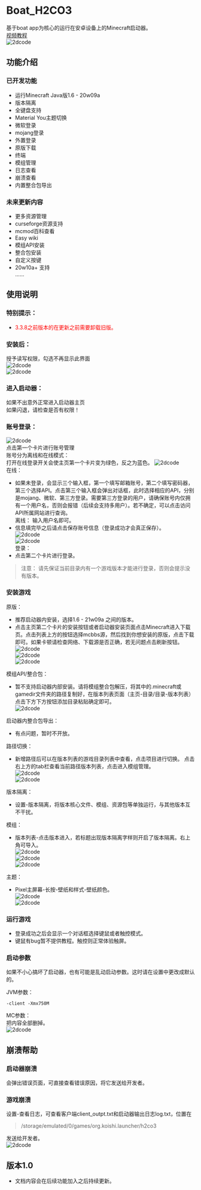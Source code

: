 # Boat_H2CO3  
基于boat app为核心的运行在安卓设备上的Minecraft启动器。  
[视频教程](https://m.bilibili.com/video/BV1TM4y1N7j2?p=1&share_medium=android&share_plat=android&share_source=COPY&share_tag=s_i&timestamp=1627515206&unique_k=ea3HRj&share_times=1)  
![2dcode](./markdown/author.jpg)  
## 功能介绍  

### 已开发功能  

* 运行Minecraft Java版1.6 - 20w09a  
* 版本隔离  
* 全键盘支持  
* Material You主题切换  
* 微软登录  
* mojang登录  
* 外置登录  
* 原版下载  
* 终端  
* 模组管理  
* 日志查看  
* 崩溃查看  
* 内置整合包导出  

### 未来更新内容

* 更多资源管理
* curseforge资源支持  
* mcmod百科查看  
* Easy wiki  
* 模组API安装  
* 整合包安装  
* 自定义按键  
* 20w10a+ 支持  
......  

## 使用说明  

### 特别提示：  

* <font color=#FF000 >3.3.8之前版本的在更新之前需要卸载旧版。</font>  

### 安装后：  

授予读写权限，勾选不再显示此界面  
![2dcode](./markdown/1.png)  
![2dcode](./markdown/2.png)  

### 进入启动器：  

如果不出意外正常进入启动器主页  
如果闪退，请检查是否有权限！  

### 账号登录：  

![2dcode](./markdown/10.png)  
点击第一个卡片进行账号管理  
账号分为离线和在线模式：   
打开在线登录开关会使主页第一个卡片变为绿色，反之为蓝色。 
 ![2dcode](./markdown/20.png)  
在线：  
* 如果未登录，会显示三个输入框，第一个填写邮箱账号，第二个填写密码器，第三个选择API。点击第三个输入框会弹出对话框，此时选择相应的API，分别是mojang、微软、第三方登录。需要第三方登录的用户，请确保账号内仅拥有一个用户名，否则会报错（后续会支持多用户）。若不确定，可以点击访问API所属网站进行查询。  
离线： 输入用户名即可。  
* 信息填完毕之后请点击保存账号信息（登录成功才会真正保存）。  
![2dcode](./markdown/4.png)  
![2dcode](./markdown/5.png)  
登录：  
* 点击第二个卡片进行登录。  
> 注意： 请先保证当前目录内有一个游戏版本才能进行登录，否则会提示没有版本。  

### 安装游戏  

原版：  
* 推荐启动器内安装，选择1.6 - 21w09a 之间的版本。  
* 点击主页第二个卡片的安装按钮或者启动器安装页面点击Minecraft进入下载页。点击列表上方的按钮选择mcbbs源，然后找到你想安装的原版，点击下载即可。如果卡顿请检查网络、下载源是否正确，若无问题点击刷新按钮。  
![2dcode](./markdown/6.png)  
![2dcode](./markdown/7.png)  
![2dcode](./markdown/8.png)  

模组API/整合包：  
* 暂不支持启动器内部安装。请将模组整合包解压，将其中的.minecraft或gamedir文件夹的路径复制好，在版本列表页面（主页-目录/目录-版本列表）点击下方下方按钮添加目录粘贴确定即可。  
![2dcode](./markdown/9.png)  

启动器内整合包导出：  
* 有点问题，暂时不开放。  

路径切换：  
* 新增路径后可以在版本列表的游戏目录列表中查看，点击项目进行切换。 点击右上方的tab栏查看当前路径版本列表，点击进入模组管理。  
![2dcode](./markdown/11.png)  
![2dcode](./markdown/12.png)  

版本隔离：  
* 设置-版本隔离，将版本核心文件、模组、资源包等单独运行，与其他版本互不干扰。  

模组： 
* 版本列表-点击版本进入，若标题出现版本隔离字样则开启了版本隔离。右上角可导入。   
![2dcode](./markdown/13.png)  
![2dcode](./markdown/14.png)  
![2dcode](./markdown/15.png)  

主题： 
* Pixel主屏幕-长按-壁纸和样式-壁纸颜色。   
![2dcode](./markdown/16.png)  
![2dcode](./markdown/19.png)  

### 运行游戏  

* 登录成功之后会显示一个对话框选择键鼠或者触控模式。
* 键鼠有bug暂不提供教程。触控则正常体验触屏。  

### 启动参数

如果不小心搞坏了启动器，也有可能是乱动启动参数。这时请在设置中更改成默认的。  

JVM参数：  
```
-client -Xmx750M
```
MC参数：  
把内容全部删掉。  
![2dcode](./markdown/17.png)  

## 崩溃帮助  

### 启动器崩溃  

会弹出错误页面，可直接查看错误原因，将它发送给开发者。  

### 游戏崩溃  

设置-查看日志，可查看客户端client_outpt.txt和启动器输出日志log.txt，位置在  
> /storage/emulated/0/games/org.koishi.launcher/h2co3  

发送给开发者。  
![2dcode](./markdown/18.png)  

## 版本1.0  
* 文档内容会在后续功能加入之后持续更新。  
